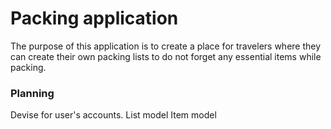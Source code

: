 # Packing application

The purpose of this application is to create a place for travelers where they can create their own packing lists to do not forget any essential items while packing.

### Planning
Devise for user's accounts.
List model
Item model
